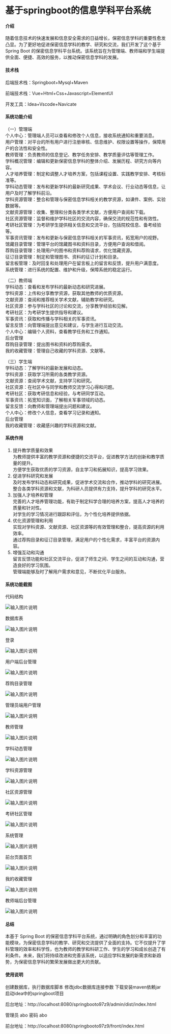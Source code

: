 # 基于springboot的信息学科平台系统

#### 介绍

随着信息技术的快速发展和信息安全需求的日益增长，保密信息学科的重要性愈发凸显。为了更好地促进保密信息学科的教学、研究和交流，我们开发了这个基于 Spring Boot 的保密信息学科平台系统。该系统旨在为管理端、教师端和学生端提供全面、便捷、高效的服务，以推动保密信息学科的发展。

#### 技术栈

后端技术栈：Springboot+Mysql+Maven

前端技术栈：Vue+Html+Css+Javascript+ElementUI

开发工具：Idea+Vscode+Navicate

#### 系统功能介绍

（一）管理端  
个人中心：管理端人员可以查看和修改个人信息，接收系统通知和重要消息。  
用户管理：对平台的所有用户进行注册审核、信息维护、权限设置等操作，保障用户的合法性和安全性。  
教师管理：负责教师的信息登记、教学任务安排、教学质量评估等管理工作。  
学科概况管理：编辑和更新保密信息学科的整体介绍、发展历程、研究方向等内容。  
人才培养管理：制定和调整人才培养方案，包括课程设置、实践教学安排、考核标准等。  
学科动态管理：发布和更新学科的最新研究成果、学术会议、行业动态等信息，让用户及时了解学科前沿。  
学科资源管理：整合和管理与保密信息学科相关的教学资源，如课件、案例、实验数据等。  
文献资源管理：收集、整理和分类各类学术文献，方便用户查阅和下载。  
社区资源管理：监督和维护学科社区的交流内容，确保交流的规范性和有效性。  
考研社区管理：为考研学生提供相关信息和交流平台，包括院校信息、备考经验等。  
军事资讯管理：发布和更新与保密信息学科相关的军事资讯，拓宽用户的视野。  
馆藏目录管理：管理平台的馆藏图书和资料目录，方便用户查询和借阅。  
荐购目录管理：处理用户的图书和资料荐购请求，优化馆藏资源。  
征订目录管理：制定和管理图书、资料的征订计划和目录。  
留言板管理：及时回复和处理用户在留言板上的留言和反馈，提升用户满意度。  
系统管理：进行系统的配置、维护和升级，保障系统的稳定运行。  

（二）教师端  
学科动态：查看和发布学科的最新动态和研究进展。  
学科资源：上传和分享教学资源，获取其他教师的优质资源。  
文献资源：查阅和推荐相关学术文献，辅助教学和研究。  
社区资源：参与学科社区的讨论和交流，分享教学经验和见解。  
考研社区：为考研学生提供指导和建议。  
军事资讯：获取和传播与学科相关的军事资讯。  
留言反馈：向管理端提出意见和建议，与学生进行互动交流。  
个人中心：编辑个人资料，查看教学任务和工作通知。  
后台管理  
荐购目录管理：提出图书和资料的荐购需求。  
我的收藏管理：管理自己收藏的学科资源、文献等。  

（三）学生端  
学科动态：了解学科的最新发展和动态。  
学科资源：获取学习所需的各类教学资源。  
文献资源：查阅学术文献，支持学习和研究。  
社区资源：在社区中与同学和教师交流学习心得和问题。  
考研社区：获取考研信息和经验，与考研同学互动。  
军事资讯：拓宽知识面，了解相关军事领域的动态。  
留言反馈：向教师和管理端提出问题和建议。  
个人中心：修改个人信息，查看学习记录和通知。  
后台管理  
我的收藏管理：收藏感兴趣的学科资源和文献。  

#### 系统作用

1. 提升教学质量和效果  
为教师提供丰富的教学资源和便捷的交流平台，促进教学方法的创新和教学质量的提升。  
方便学生获取优质的学习资源，自主学习和拓展知识，提高学习效果。  
2. 促进学科研究和发展  
及时发布学科动态和研究成果，促进学术交流和合作，推动学科的研究进展。  
整合各类学科资源和文献，为科研人员提供有力支持，提升学科的研究水平。  
3. 加强人才培养和管理  
完善的人才培养管理功能，有助于制定科学合理的培养方案，提高人才培养的质量和针对性。  
对学生的学习情况进行跟踪和评估，为个性化培养提供依据。  
4. 优化资源管理和利用  
实现对学科资源、文献资源、社区资源等的有效管理和整合，提高资源的利用效率。  
通过荐购目录和征订目录管理，满足用户的个性化需求，丰富平台的资源内容。  
5. 增强互动和沟通  
留言反馈功能和社区交流平台，促进了师生之间、学生之间的互动和沟通，营造良好的学习氛围。  
管理端能够及时了解用户需求和意见，不断优化平台服务。  
  
#### 系统功能截图

代码结构

![输入图片说明](images/2830fcfbc9519413c548dfea021f6f7.png)

数据库表

![输入图片说明](images/54c1badc30678d6090ba3e1f5a68abc.png)

登录

![输入图片说明](images/7db51fcac747a3d2f2b6af4f800f4f2.png)

用户端后台管理

![输入图片说明](images/218a175b83ba2e6808adb9f0d3f4c90.png)

荐购目录管理

![输入图片说明](images/0c21cfc7708d061482b8980b38c299f.png)

管理员端用户管理

![输入图片说明](images/0c605d91f5eac3134ff9ce169c3d28c.png)

教师管理

![输入图片说明](images/b200260f1d80b2f2c25fdd5b7977bb0.png)

学科动态管理

![输入图片说明](images/ed3f4818c6cb73cecefdf5934146c07.png)

学科资源管理

![输入图片说明](images/7d621c11ba7f1aef3c0663cd1bc5246.png)

社区资源管理

![输入图片说明](images/89d7ff6f635c04628fb453b83744078.png)

考研社区管理

![输入图片说明](images/a1fe112b274d1894f6ac83529719741.png)

系统管理

![输入图片说明](images/44072902d8bb4f0afe6c272dfd9f905.png)

前台页面首页

![输入图片说明](images/d5b2e7211cecebe03a90ba36c7f1248.png)

我的收藏管理

![输入图片说明](images/1df8332d6e2bc85bd25ff6842057f15.png)

教师端后台管理

![输入图片说明](images/6cfba6f343e799058773c61833498ab.png)

#### 总结

本基于 Spring Boot 的保密信息学科平台系统，通过明确的角色划分和丰富的功能模块，为保密信息学科的教学、研究和交流提供了全面的支持。它不仅提升了学科管理的效率和科学性，也为教师的教学和科研工作、学生的学习和成长创造了有利条件。未来，我们将持续改进和完善该系统，以适应学科发展的新需求和新趋势，为保密信息学科的繁荣发展做出更大的贡献。

#### 使用说明

创建数据库，执行数据库脚本 修改jdbc数据库连接参数 下载安装maven依赖jar 启动idea中的springboot项目

后台地址：http://localhost:8080/springbooto97z9/admin/dist/index.html

管理员  abo 密码 abo

前台地址：http://localhost:8080/springbooto97z9/front/index.html


